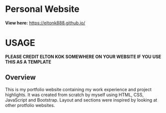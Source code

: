 # Personal Website
**View here:** https://eltonk888.github.io/

# USAGE
**PLEASE CREDIT ELTON KOK SOMEWHERE ON YOUR WEBSITE IF YOU USE THIS AS A TEMPLATE**


## Overview

This is my portfolio website containing my work experience and project highlights. It was created from scratch by myself using HTML, CSS, JavaScript and Bootstrap. Layout and sections were inspired by looking at other protfolio websites.
